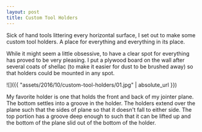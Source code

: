 ```yaml
---
layout: post
title: Custom Tool Holders
---
```

Sick of hand tools littering every horizontal surface, I set out to make some
custom tool holders. A place for everything and everything in its place.

While it might seem a little obsessive, to have a clear spot for everything has
proved to be very pleasing. I put a plywood board on the wall after several
coats of shellac (to make it easier for dust to be brushed away) so that holders
could be mounted in any spot.

![]({{ "assets/2016/10/custom-tool-holders/01.jpg" | absolute_url }})

My favorite holder is one that holds the front and back of my jointer plane. The
bottom settles into a groove in the holder. The holders extend over the plane
such that the sides of plane so that it doesn't fall to either side. The top
portion has a groove deep enough to such that it can be lifted up and the bottom
of the plane slid out of the bottom of the holder.
